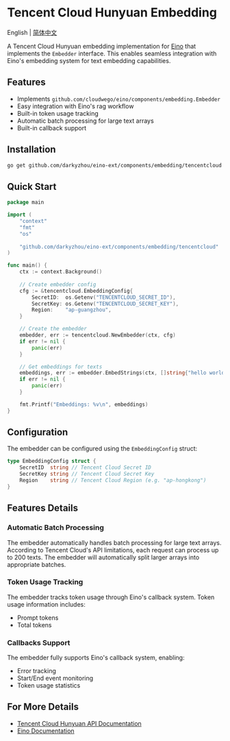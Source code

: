 # Tencent Cloud Hunyuan Embedding

English | [简体中文](README_zh.md)

A Tencent Cloud Hunyuan embedding implementation for [Eino](https://github.com/cloudwego/eino) that implements the `Embedder` interface. This enables seamless integration with Eino's embedding system for text embedding capabilities.

## Features

- Implements `github.com/cloudwego/eino/components/embedding.Embedder`
- Easy integration with Eino's rag workflow
- Built-in token usage tracking
- Automatic batch processing for large text arrays
- Built-in callback support

## Installation

```bash
go get github.com/darkyzhou/eino-ext/components/embedding/tencentcloud
```

## Quick Start

```go
package main

import (
    "context"
    "fmt"
    "os"
    
    "github.com/darkyzhou/eino-ext/components/embedding/tencentcloud"
)

func main() {
    ctx := context.Background()
    
    // Create embedder config
    cfg := &tencentcloud.EmbeddingConfig{
        SecretID:  os.Getenv("TENCENTCLOUD_SECRET_ID"),
        SecretKey: os.Getenv("TENCENTCLOUD_SECRET_KEY"),
        Region:    "ap-guangzhou",
    }

    // Create the embedder
    embedder, err := tencentcloud.NewEmbedder(ctx, cfg)
    if err != nil {
        panic(err)
    }

    // Get embeddings for texts
    embeddings, err := embedder.EmbedStrings(ctx, []string{"hello world", "bye world"})
    if err != nil {
        panic(err)
    }

    fmt.Printf("Embeddings: %v\n", embeddings)
}
```

## Configuration

The embedder can be configured using the `EmbeddingConfig` struct:

```go
type EmbeddingConfig struct {
    SecretID  string // Tencent Cloud Secret ID
    SecretKey string // Tencent Cloud Secret Key
    Region    string // Tencent Cloud Region (e.g. "ap-hongkong")
}
```

## Features Details

### Automatic Batch Processing

The embedder automatically handles batch processing for large text arrays. According to Tencent Cloud's API limitations, each request can process up to 200 texts. The embedder will automatically split larger arrays into appropriate batches.

### Token Usage Tracking

The embedder tracks token usage through Eino's callback system. Token usage information includes:
- Prompt tokens
- Total tokens

### Callbacks Support

The embedder fully supports Eino's callback system, enabling:
- Error tracking
- Start/End event monitoring
- Token usage statistics

## For More Details

- [Tencent Cloud Hunyuan API Documentation](https://cloud.tencent.com/document/product/1729/102832)
- [Eino Documentation](https://github.com/cloudwego/eino)
